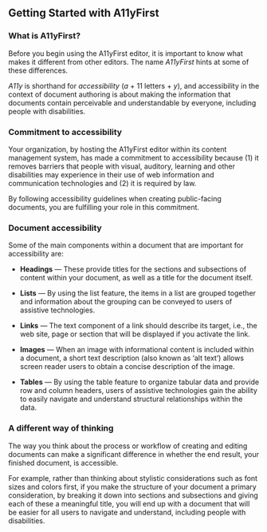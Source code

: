 ## Getting Started with A11yFirst

### What is A11yFirst?

Before you begin using the A11yFirst editor, it is important to know what
makes it different from other editors. The name *A11yFirst* hints at some
of these differences.

*A11y* is shorthand for *accessibility* (*a* + 11 letters + *y*), and
accessibility in the context of document authoring is about making the
information that documents contain perceivable and understandable by everyone,
including people with disabilities.</p>

### Commitment to accessibility

Your organization, by hosting the A11yFirst editor within its content
management system, has made a commitment to accessibility because (1) it
removes barriers that people with visual, auditory, learning and other
disabilities may experience in their use of web information and communication
technologies and (2) it is required by law.

By following accessibility guidelines when creating public-facing documents,
you are fulfilling your role in this commitment.

### Document accessibility

Some of the main components within a document that are important for
accessibility are:

* **Headings** — These provide titles for the sections and subsections of
content within your document, as well as a title for the document itself.

* **Lists** — By using the list feature, the items in a list are grouped
together and information about the grouping can be conveyed to users of
assistive technologies.

* **Links** — The text component of a link should describe its target, i.e.,
the web site, page or section that will be displayed if you activate the link.

* **Images** — When an image with informational content is included within a
document, a short text description (also known as ‘alt text’) allows screen
reader users to obtain a concise description of the image.

* **Tables** — By using the table feature to organize tabular data and provide row
and column headers, users of assistive technologies gain the ability to easily
navigate and understand structural relationships within the data.

### A different way of thinking

The way you think about the process or workflow of creating and editing
documents can make a significant difference in whether the end result, your
finished document, is accessible.

For example, rather than thinking about stylistic considerations such as font
sizes and colors first, if you make the structure of your document a primary
consideration, by breaking it down into sections and subsections and giving
each of these a meaningful title, you will end up with a document that will
be easier for all users to navigate and understand, including people with
disabilities.
